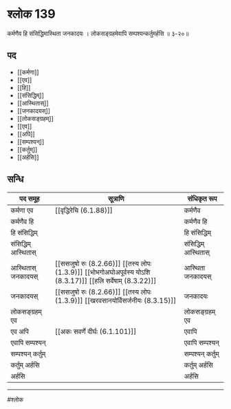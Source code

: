 # श्लोक 139

कर्मणैव हि संसिद्धिमास्थिता जनकादयः ।
लोकसङ्ग्रहमेवापि सम्पश्यन्कर्तुमर्हसि ॥ ३-२०॥


## पद 

- [[कर्मणा]]
- [[एव]]
- [[हि]]
- [[संसिद्धिम्]]
- [[आस्थितास्]]
- [[जनकादयस्]]
- [[लोकसङ्ग्रहम्]]
- [[एव]]
- [[अपि]]
- [[सम्पश्यन्]]
- [[कर्तुम्]]
- [[अर्हसि]]

## सन्धि

| पद समूह | सूत्राणि | संधिकृत रूप |
| ----- | ----- | ----- |
| कर्मणा एव |  [[वृद्धिरेचि (6.1.88)]] | कर्मणैव |
| कर्मणैव हि |  | कर्मणैव हि |
| हि संसिद्धिम् |  | हि संसिद्धिम् |
| संसिद्धिम् आस्थितास् |  | संसिद्धिम् आस्थितास् |
| आस्थितास् जनकादयस् |  [[ससजुषो रुः (8.2.66)]] [[तस्य लोपः (1.3.9)]] [[भोभगोअघोअपूर्वस्य योऽशि (8.3.17)]] [[हलि सर्वेषाम् (8.3.22)]] | आस्थिता जनकादयस् |
| जनकादयस् |  [[ससजुषो रुः (8.2.66)]] [[तस्य लोपः (1.3.9)]] [[खरवसानयोर्विसर्जनीयः (8.3.15)]] | जनकादयः |
| लोकसङ्ग्रहम् एव |  | लोकसङ्ग्रहम् एव |
| एव अपि |  [[अकः सवर्णे दीर्घः (6.1.101)]] | एवापि |
| एवापि सम्पश्यन् |  | एवापि सम्पश्यन् |
| सम्पश्यन् कर्तुम् |  | सम्पश्यन् कर्तुम् |
| कर्तुम् अर्हसि |  | कर्तुम् अर्हसि |
| अर्हसि |  | अर्हसि |


---

#श्लोक